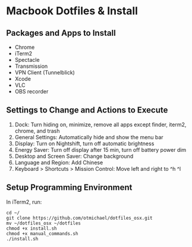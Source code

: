 # Macbook Dotfiles & Install

## Packages and Apps to Install
- Chrome
- iTerm2
- Spectacle
- Transmission
- VPN Client (Tunnelblick)
- Xcode
- VLC
- OBS recorder

## Settings to Change and Actions to Execute
1. Dock: Turn hiding on, minimize, remove all apps except finder, iterm2, chrome, and trash
2. General Settings: Automatically hide and show the menu bar
3. Display: Turn on Nightshift, turn off automatic brightness
4. Energy Saver: Turn off display after 15 min, turn off battery power dim
5. Desktop and Screen Saver: Change background
6. Language and Region: Add Chinese
7. Keyboard > Shortcuts > Mission Control: Move left and right to ^h ^l

## Setup Programming Environment
In iTerm2, run:
~~~
cd ~/
git clone https://github.com/otmichael/dotfiles_osx.git
mv ~/dotfiles_osx ~/dotfiles
chmod +x install.sh
chmod +x manual_commands.sh
./install.sh
~~~
